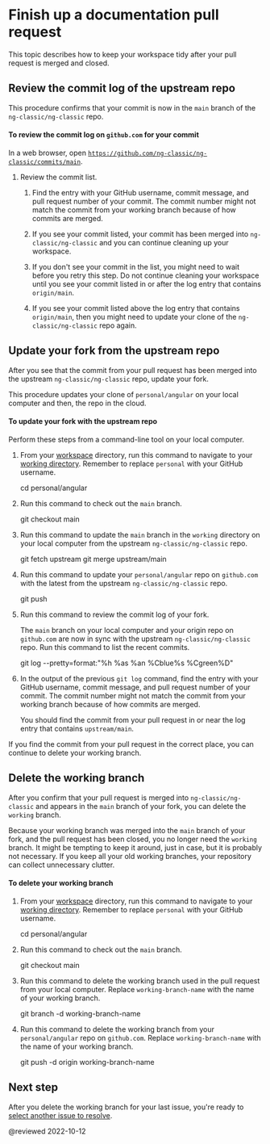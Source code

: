 # Finish up a documentation pull request

<!-- markdownLint-disable MD001 -->

This topic describes how to keep your workspace tidy after your pull request is merged and closed.

## Review the commit log of the upstream repo

This procedure confirms that your commit is now in the `main` branch of the `ng-classic/ng-classic` repo.

#### To review the commit log on <code>github.com</code> for your commit

In a web browser, open [`https://github.com/ng-classic/ng-classic/commits/main`](https://github.com/ng-classic/ng-classic/commits/main).

1.  Review the commit list.
    1.  Find the entry with your GitHub username, commit message, and pull request number of your commit.
        The commit number might not match the commit from your working branch because of how commits are merged.

    1.  If you see your commit listed, your commit has been merged into `ng-classic/ng-classic` and you can continue cleaning up your workspace.

    1.  If you don't see your commit in the list, you might need to wait before you retry this step.
        Do not continue cleaning your workspace until you see your commit listed in or after the log entry that contains `origin/main`.

    1.  If you see your commit listed above the log entry that contains `origin/main`, then you might need to update your clone of the `ng-classic/ng-classic` repo again.

## Update your fork from the upstream repo

After you see that the commit from your pull request has been merged into the upstream `ng-classic/ng-classic` repo, update your fork.

This procedure updates your clone of `personal/angular` on your local computer and then, the repo in the cloud.

#### To update your fork with the upstream repo

Perform these steps from a command-line tool on your local computer.

1.  From your [workspace](guide/doc-prepare-to-edit#create-a-git-workspace-on-your-local-computer) directory, run this command to navigate to your [working directory](guide/doc-prepare-to-edit#doc-working-directory).
    Remember to replace `personal` with your GitHub username.

    <code-example format="shell" language="shell">

    cd personal/angular

    </code-example>

1.  Run this command to check out the `main` branch.

    <code-example format="shell" language="shell">

    git checkout main

    </code-example>

1. Run this command to update the `main` branch in the `working` directory on your local computer from the upstream `ng-classic/ng-classic` repo.

    <code-example format="shell" language="shell">

    git fetch upstream
    git merge upstream/main

    </code-example>

1.  Run this command to update your `personal/angular` repo on `github.com` with the latest from the upstream `ng-classic/ng-classic` repo.

    <code-example format="shell" language="shell">

    git push

    </code-example>

1. Run this command to review the commit log of your fork.

    The `main` branch on your local computer and your origin repo on `github.com` are now in sync with the upstream `ng-classic/ng-classic` repo.
    Run this command to list the recent commits.

    <code-example format="shell" language="shell">

    git log --pretty=format:"%h %as %an %Cblue%s %Cgreen%D"

    </code-example>

1.  In the output of the previous `git log` command, find the entry with your GitHub username, commit message, and pull request number of your commit.
    The commit number might not match the commit from your working branch because of how commits are merged.

    You should find the commit from your pull request in or near the log entry that contains `upstream/main`.

If you find the commit from your pull request in the correct place, you can continue to delete your working branch.

## Delete the working branch

After you confirm that your pull request is merged into `ng-classic/ng-classic` and appears in the `main` branch of your fork, you can delete the `working` branch.

Because your working branch was merged into the `main` branch of your fork, and the pull request has been closed, you no longer need the `working` branch.
It might be tempting to keep it around, just in case, but it is probably not necessary.
If you keep all your old working branches, your repository can collect unnecessary clutter.

#### To delete your working branch

1.  From your [workspace](guide/doc-prepare-to-edit#create-a-git-workspace-on-your-local-computer) directory, run this command to navigate to your [working directory](guide/doc-prepare-to-edit#doc-working-directory).
    Remember to replace `personal` with your GitHub username.

    <code-example format="shell" language="shell">

    cd personal/angular

    </code-example>

1.  Run this command to check out the `main` branch.

    <code-example format="shell" language="shell">

    git checkout main

    </code-example>

1.  Run this command to delete the working branch used in the pull request from your local computer.
    Replace `working-branch-name` with the name of your working branch.

    <code-example format="shell" language="shell">

    git branch -d working-branch-name

    </code-example>

1.  Run this command to delete the working branch from your `personal/angular` repo on `github.com`.
    Replace `working-branch-name` with the name of your working branch.

    <code-example format="shell" language="shell">

     git push -d origin working-branch-name

    </code-example>

## Next step

After you delete the working branch for your last issue, you're ready to [select another issue to resolve](guide/doc-select-issue).

<!-- links -->

<!-- external links -->

<!-- end links -->

@reviewed 2022-10-12
